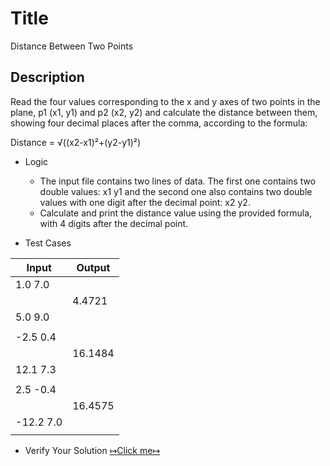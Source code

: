 # Title

Distance Between Two Points

## Description

Read the four values corresponding to the x and y axes of two points in the plane, p1 (x1, y1) and p2 (x2, y2) and calculate the distance between them, showing four decimal places after the comma, according to the formula:

Distance = √((x2-x1)²+(y2-y1)²)

- Logic

  - The input file contains two lines of data. The first one contains two double values: x1 y1 and the second one also contains two double values with one digit after the decimal point: x2 y2.
  - Calculate and print the distance value using the provided formula, with 4 digits after the decimal point.

- Test Cases

| Input     | Output  |
| --------- | ------- |
| 1.0 7.0   |         |
|           | 4.4721  |
| 5.0 9.0   |         |
|           |         |
| -2.5 0.4  |         |
|           | 16.1484 |
| 12.1 7.3  |         |
|           |         |
| 2.5 -0.4  |         |
|           | 16.4575 |
| -12.2 7.0 |         |
|           |         |

- Verify Your Solution [↦Click me↦](https://www.beecrowd.com.br/judge/en/problems/view/1015)